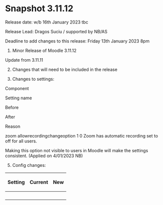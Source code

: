 # Snapshot 3.11.12

Release date: w/b 16th January 2023 tbc

Release Lead: Dragos Suciu / supported by NB/AS

Deadline to add changes to this release: Friday 13th January 2023 8pm

1) Minor Release of Moodle 3.11.12

Update from 3.11.11

2) Changes that will need to be included in the release

4) Changes to settings:

Component

Setting name

Before

After

Reason

zoom
allowrecordingchangeoption
1
0
Zoom has automatic recording set to off for all users. 

Making this option not visible to users in Moodle will make the settings consistent. (Applied on 4/01/2023 NB) 

5) Config changes:

<table>
<thead>
<tr class="header">
<th>Setting</th>
<th>Current</th>
<th><div class="content-wrapper">
<p>New</p>
</div></th>
</tr>
</thead>
<tbody>
<tr class="odd">
<td><br />
</td>
<td><br />
</td>
<td><br />
</td>
</tr>
</tbody>
</table>


